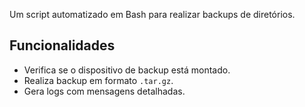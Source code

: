 Um script automatizado em Bash para realizar backups de diretórios.

## Funcionalidades

- Verifica se o dispositivo de backup está montado.
- Realiza backup em formato `.tar.gz`.
- Gera logs com mensagens detalhadas.
